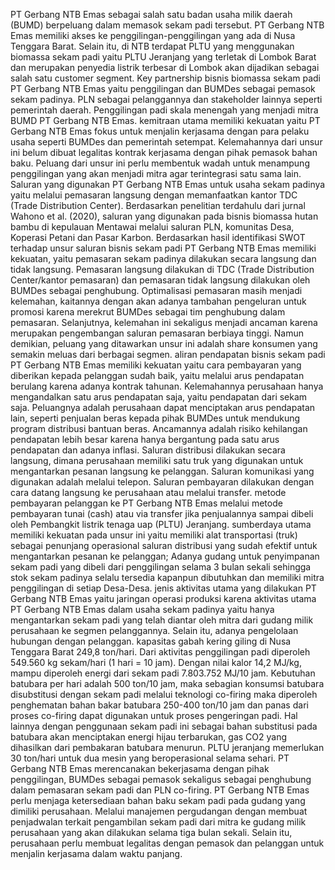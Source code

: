 PT Gerbang NTB Emas sebagai salah satu badan usaha milik daerah (BUMD) berpeluang dalam memasok sekam padi tersebut. PT Gerbang NTB Emas memiliki akses ke penggilingan-penggilingan yang ada di Nusa Tenggara Barat. Selain itu, di NTB terdapat PLTU yang menggunakan biomassa sekam padi yaitu PLTU Jeranjang yang terletak di Lombok Barat dan merupakan penyedia listrik terbesar di Lombok akan dijadikan sebagai salah satu customer segment. 
Key partnership bisnis biomassa sekam padi PT Gerbang NTB Emas yaitu penggilingan dan BUMDes sebagai pemasok sekam padinya. PLN sebagai pelanggannya dan stakeholder lainnya seperti pemerintah daerah. Penggilingan padi skala menengah yang menjadi mitra BUMD PT Gerbang NTB Emas. kemitraan utama memiliki kekuatan yaitu PT Gerbang NTB Emas fokus untuk menjalin kerjasama dengan para pelaku usaha seperti BUMDes dan pemerintah setempat. Kelemahannya dari unsur ini belum dibuat legalitas kontrak kerjasama dengan pihak pemasok bahan baku. Peluang dari unsur ini perlu membentuk wadah untuk menampung penggilingan yang akan menjadi mitra agar terintegrasi satu sama lain.
Saluran yang digunakan PT Gerbang NTB Emas untuk usaha sekam padinya yaitu melalui pemasaran langsung dengan memanfaatkan kantor TDC (Trade Distribution Center). Berdasarkan penelitian terdahulu dari jurnal Wahono et al. (2020), saluran yang digunakan pada bisnis biomassa hutan bambu di kepulauan Mentawai melalui saluran PLN, komunitas Desa, Koperasi Petani dan Pasar Karbon. Berdasarkan hasil identifikasi SWOT terhadap unsur saluran bisnis sekam padi PT Gerbang NTB Emas memiliki kekuatan, yaitu pemasaran sekam padinya dilakukan secara langsung dan tidak langsung. Pemasaran langsung dilakukan di TDC (Trade Distribution Center/kantor pemasaran) dan pemasaran tidak langsung dilakukan oleh BUMDes sebagai penghubung. Optimalisasi pemasaran masih menjadi kelemahan, kaitannya dengan akan adanya tambahan pengeluran untuk promosi karena merekrut BUMDes sebagai tim penghubung dalam pemasaran. Selanjutnya, kelemahan ini sekaligus menjadi ancaman karena merupakan pengembangan saluran pemasaran berbiaya tinggi. Namun demikian, peluang yang ditawarkan unsur ini adalah share konsumen yang semakin meluas dari berbagai segmen.
aliran pendapatan bisnis sekam padi PT Gerbang NTB Emas memiliki kekuatan yaitu cara pembayaran yang diberikan kepada pelanggan sudah baik, yaitu melalui arus pendapatan berulang karena adanya kontrak tahunan. Kelemahannya perusahaan hanya mengandalkan satu arus pendapatan saja, yaitu pendapatan dari sekam saja. Peluangnya adalah perusahaan dapat menciptakan arus pendapatan lain, seperti penjualan beras kepada pihak BUMDes untuk mendukung program distribusi bantuan beras. Ancamannya adalah risiko kehilangan pendapatan lebih besar karena hanya bergantung pada satu arus pendapatan dan adanya inflasi.
Saluran distribusi dilakukan secara langsung, dimana perusahaan memiliki satu truk yang digunakan untuk mengantarkan pesanan langsung ke pelanggan. Saluran komunikasi yang digunakan adalah melalui telepon. Saluran pembayaran dilakukan dengan cara datang langsung ke perusahaan atau melalui transfer. metode pembayaran pelanggan ke PT Gerbang NTB Emas melalui metode pembayaran tunai (cash) atau via transfer jika penjualannya sampai dibeli oleh Pembangkit listrik tenaga uap (PLTU) Jeranjang.
sumberdaya utama memiliki kekuatan pada unsur ini yaitu memiliki alat transportasi (truk) sebagai penunjang operasional saluran distribusi yang sudah efektif untuk mengantarkan pesanan ke pelanggan; Adanya gudang untuk penyimpanan sekam padi yang dibeli dari penggilingan selama 3 bulan sekali sehingga stok sekam padinya selalu tersedia kapanpun dibutuhkan dan memiliki mitra penggilingan di setiap Desa-Desa.
jenis aktivitas utama yang dilakukan PT Gerbang NTB Emas yaitu jaringan operasi produksi karena aktivitas utama PT Gerbang NTB Emas dalam usaha sekam padinya yaitu hanya mengantarkan sekam padi yang telah diantar oleh mitra dari gudang milik perusahaan ke segmen pelanggannya. Selain itu, adanya pengelolaan hubungan dengan pelanggan.
kapasitas gabah kering giling di Nusa Tenggara Barat 249,8 ton/hari. Dari aktivitas penggilingan padi diperoleh 549.560 kg sekam/hari (1 hari = 10 jam). Dengan nilai kalor 14,2 MJ/kg, mampu diperoleh energi dari sekam padi 7.803.752 MJ/10 jam. Kebutuhan batubara per hari adalah 500 ton/10 jam, maka sebagian konsumsi batubara disubstitusi dengan sekam padi melalui teknologi co-firing maka diperoleh penghematan bahan bakar batubara 250-400 ton/10 jam dan panas dari proses co-firing dapat digunakan untuk proses pengeringan padi. Hal lainnya dengan penggunaan sekam padi ini sebagai bahan substitusi pada batubara akan menciptakan energi hijau terbarukan, gas CO2 yang dihasilkan dari pembakaran batubara menurun. PLTU jeranjang memerlukan 30 ton/hari untuk dua mesin yang beroperasional selama sehari.
PT Gerbang NTB Emas merencanakan bekerjasama dengan pihak penggilingan, BUMDes sebagai pemasok sekaligus sebagai penghubung dalam pemasaran sekam padi dan PLN co-firing. PT Gerbang NTB Emas perlu menjaga ketersediaan bahan baku sekam padi pada gudang yang dimiliki perusahaan. Melalui manajemen pergudangan dengan membuat penjadwalan terkait pengambilan sekam padi dari mitra ke gudang milik perusahaan yang akan dilakukan selama tiga bulan sekali. Selain itu, perusahaan perlu membuat legalitas dengan pemasok dan pelanggan untuk menjalin kerjasama dalam waktu panjang.
